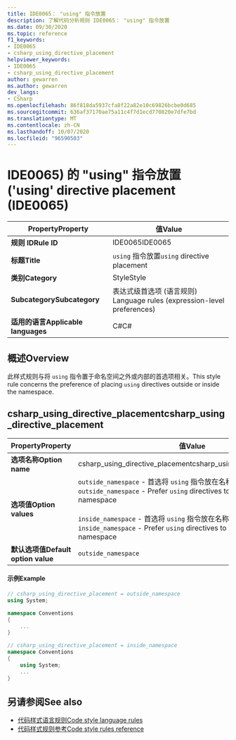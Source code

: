 ```yaml
---
title: IDE0065： "using" 指令放置
description: 了解代码分析规则 IDE0065： "using" 指令放置
ms.date: 09/30/2020
ms.topic: reference
f1_keywords:
- IDE0065
- csharp_using_directive_placement
helpviewer_keywords:
- IDE0065
- csharp_using_directive_placement
author: gewarren
ms.author: gewarren
dev_langs:
- CSharp
ms.openlocfilehash: 86f818da5937cfa8f22a82e10c69826bcbe0d685
ms.sourcegitcommit: 636af37170ae75a11c4f7d1ecd770820e7dfe7bd
ms.translationtype: MT
ms.contentlocale: zh-CN
ms.lasthandoff: 10/07/2020
ms.locfileid: "96590503"
---
```

# <a name="using-directive-placement-ide0065"></a><span data-ttu-id="e60c0-103">IDE0065) 的 "using" 指令放置 (</span><span class="sxs-lookup"><span data-stu-id="e60c0-103">'using' directive placement (IDE0065)</span></span>

|<span data-ttu-id="e60c0-104">Property</span><span class="sxs-lookup"><span data-stu-id="e60c0-104">Property</span></span>|<span data-ttu-id="e60c0-105">值</span><span class="sxs-lookup"><span data-stu-id="e60c0-105">Value</span></span>|
|-|-|
| <span data-ttu-id="e60c0-106">**规则 ID**</span><span class="sxs-lookup"><span data-stu-id="e60c0-106">**Rule ID**</span></span> | <span data-ttu-id="e60c0-107">IDE0065</span><span class="sxs-lookup"><span data-stu-id="e60c0-107">IDE0065</span></span> |
| <span data-ttu-id="e60c0-108">**标题**</span><span class="sxs-lookup"><span data-stu-id="e60c0-108">**Title**</span></span> | <span data-ttu-id="e60c0-109">`using` 指令放置</span><span class="sxs-lookup"><span data-stu-id="e60c0-109">`using` directive placement</span></span> |
| <span data-ttu-id="e60c0-110">**类别**</span><span class="sxs-lookup"><span data-stu-id="e60c0-110">**Category**</span></span> | <span data-ttu-id="e60c0-111">Style</span><span class="sxs-lookup"><span data-stu-id="e60c0-111">Style</span></span> |
| <span data-ttu-id="e60c0-112">**Subcategory**</span><span class="sxs-lookup"><span data-stu-id="e60c0-112">**Subcategory**</span></span> | <span data-ttu-id="e60c0-113">表达式级首选项 (语言规则) </span><span class="sxs-lookup"><span data-stu-id="e60c0-113">Language rules (expression-level preferences)</span></span> |
| <span data-ttu-id="e60c0-114">**适用的语言**</span><span class="sxs-lookup"><span data-stu-id="e60c0-114">**Applicable languages**</span></span> | <span data-ttu-id="e60c0-115">C#</span><span class="sxs-lookup"><span data-stu-id="e60c0-115">C#</span></span> |

## <a name="overview"></a><span data-ttu-id="e60c0-116">概述</span><span class="sxs-lookup"><span data-stu-id="e60c0-116">Overview</span></span>

<span data-ttu-id="e60c0-117">此样式规则与将 `using` 指令置于命名空间之外或内部的首选项相关。</span><span class="sxs-lookup"><span data-stu-id="e60c0-117">This style rule concerns the preference of placing `using` directives outside or inside the namespace.</span></span>

## <a name="csharp_using_directive_placement"></a><span data-ttu-id="e60c0-118">csharp_using_directive_placement</span><span class="sxs-lookup"><span data-stu-id="e60c0-118">csharp_using_directive_placement</span></span>

|<span data-ttu-id="e60c0-119">Property</span><span class="sxs-lookup"><span data-stu-id="e60c0-119">Property</span></span>|<span data-ttu-id="e60c0-120">值</span><span class="sxs-lookup"><span data-stu-id="e60c0-120">Value</span></span>|
|-|-|
| <span data-ttu-id="e60c0-121">**选项名称**</span><span class="sxs-lookup"><span data-stu-id="e60c0-121">**Option name**</span></span> | <span data-ttu-id="e60c0-122">csharp_using_directive_placement</span><span class="sxs-lookup"><span data-stu-id="e60c0-122">csharp_using_directive_placement</span></span>
| <span data-ttu-id="e60c0-123">**选项值**</span><span class="sxs-lookup"><span data-stu-id="e60c0-123">**Option values**</span></span> | <span data-ttu-id="e60c0-124">`outside_namespace` - 首选将 `using` 指令放在名称空间之外</span><span class="sxs-lookup"><span data-stu-id="e60c0-124">`outside_namespace` - Prefer `using` directives to be placed outside the namespace</span></span><br /><br /><span data-ttu-id="e60c0-125">`inside_namespace` - 首选将 `using` 指令放在名称空间中</span><span class="sxs-lookup"><span data-stu-id="e60c0-125">`inside_namespace` - Prefer `using` directives to be placed inside the namespace</span></span> |
| <span data-ttu-id="e60c0-126">**默认选项值**</span><span class="sxs-lookup"><span data-stu-id="e60c0-126">**Default option value**</span></span> | `outside_namespace` |

#### <a name="example"></a><span data-ttu-id="e60c0-127">示例</span><span class="sxs-lookup"><span data-stu-id="e60c0-127">Example</span></span>

```csharp
// csharp_using_directive_placement = outside_namespace
using System;

namespace Conventions
{
    ...
}

// csharp_using_directive_placement = inside_namespace
namespace Conventions
{
    using System;
    ...
}
```

## <a name="see-also"></a><span data-ttu-id="e60c0-128">另请参阅</span><span class="sxs-lookup"><span data-stu-id="e60c0-128">See also</span></span>

- [<span data-ttu-id="e60c0-129">代码样式语言规则</span><span class="sxs-lookup"><span data-stu-id="e60c0-129">Code style language rules</span></span>](language-rules.md)
- [<span data-ttu-id="e60c0-130">代码样式规则参考</span><span class="sxs-lookup"><span data-stu-id="e60c0-130">Code style rules reference</span></span>](index.md)
